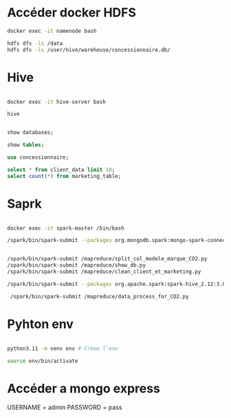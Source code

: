 # Accéder docker HDFS

```bash
docker exec -it namenode bash

hdfs dfs -ls /data
hdfs dfs -ls /user/hive/warehouse/concessionnaire.db/

```

<!--  -->
<!--  -->
<!--  -->
<!--  -->

# Hive

```bash

docker exec -it hive-server bash

hive

```

```sql

show databases;

show tables;

use concessionnaire;

select * from client_data limit 10;
select count(*) from marketing_table;

```

<!--  -->
<!--  -->
<!--  -->
<!--  -->

# Saprk

```bash

docker exec -it spark-master /bin/bash

/spark/bin/spark-submit --packages org.mongodb.spark:mongo-spark-connector_2.12:3.0.1 /spark_mongo.py


/spark/bin/spark-submit /mapreduce/split_col_modele_marque_CO2.py
/spark/bin/spark-submit /mapreduce/show_db.py
/spark/bin/spark-submit /mapreduce/clean_client_et_marketing.py

/spark/bin/spark-submit --packages org.apache.spark:spark-hive_2.12:3.0.1 /mapreduce/show_db.py

 /spark/bin/spark-submit /mapreduce/data_process_for_CO2.py

```

<!--  -->
<!--  -->
<!--  -->
<!--  -->

# Pyhton env

```bash

python3.11 -m venv env # Créee l'env

source env/bin/activate

```

# Accéder a mongo express

USERNAME = admin
PASSWORD = pass
